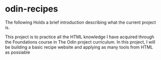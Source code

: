 # odin-recipes
The following Holds a brief introduction describing what the current project is.

This project is to practice all the HTML knowledge I have acquired through the Foundations course in The Odin project curriculum.
In this project, I will be building a basic recipe website and applying as many tools from HTML as possiable 



